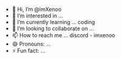 - 👋 Hi, I’m @imXenoo
- 👀 I’m interested in ... 
- 🌱 I’m currently learning ... coding
- 💞️ I’m looking to collaborate on ...
- 📫 How to reach me ... discord - imxenoo
- 😄 Pronouns: ...
- ⚡ Fun fact: ...

<!---
imXenoo/imXenoo is a ✨ special ✨ repository because its `README.md` (this file) appears on your GitHub profile.
You can click the Preview link to take a look at your changes.
--->

